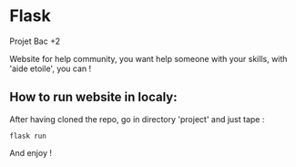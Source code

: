 # Flask
Projet Bac +2 

Website for help community, you want help someone with your skills, with 'aide etoile', you can !

## How to run website in localy:

After having cloned the repo, go in directory 'project' and  just tape :

```
flask run 
```

And enjoy !
